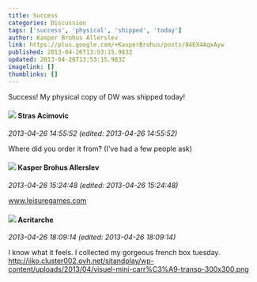 ```yaml
---
title: Success
categories: Discussion
tags: ['success', 'physical', 'shipped', 'today']
author: Kasper Brohus Allerslev
link: https://plus.google.com/+KasperBrohus/posts/84EX4AqxAyw
published: 2013-04-26T13:53:15.983Z
updated: 2013-04-26T13:53:15.983Z
imagelink: []
thumblinks: []
---
```


Success! My physical copy of DW was shipped today!
<div id='comment z12lfllaklzwfx5te221x3lpzuifsd2fi'>
  <h4><img src='{{site.baseurl}}//images/avatars/101825723823652157001_photo.jpg'> Stras Acimovic</h4>
      <p><cite>2013-04-26 14:55:52 (edited: 2013-04-26 14:55:52)</cite></p>
        <p>Where did you order it from? (I&#39;ve had a few people ask)</p>
</div>
        

<div id='comment z12lfllaklzwfx5te221x3lpzuifsd2fi'>
  <h4><img src='{{site.baseurl}}//images/avatars/110937611143261107555_photo.jpg'> Kasper Brohus Allerslev</h4>
      <p><cite>2013-04-26 15:24:48 (edited: 2013-04-26 15:24:48)</cite></p>
        <p><a href="http://www.leisuregames.com" class="ot-anchor">www.leisuregames.com</a></p>
</div>
        

<div id='comment z12lfllaklzwfx5te221x3lpzuifsd2fi'>
  <h4><img src='{{site.baseurl}}//images/avatars/110514403260264899558_photo.jpg'> Acritarche</h4>
      <p><cite>2013-04-26 18:09:14 (edited: 2013-04-26 18:09:14)</cite></p>
        <p>I know what it feels. I collected my gorgeous french box tuesday.<br /><a href="http://iiko.cluster002.ovh.net/sitandplay/wp-content/uploads/2013/04/visuel-mini-carr%C3%A9-transp-300x300.png" class="ot-anchor">http://iiko.cluster002.ovh.net/sitandplay/wp-content/uploads/2013/04/visuel-mini-carr%C3%A9-transp-300x300.png</a></p>
</div>
        